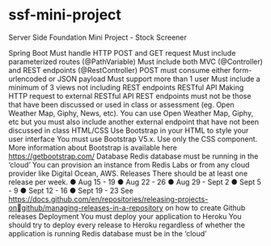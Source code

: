 # ssf-mini-project
Server Side Foundation Mini Project - Stock Screener


Spring Boot
Must handle HTTP POST and GET request
Must include parameterized routes (@PathVariable)
Must include both MVC (@Controller) and REST endpoints
(@RestController)
POST must consume either form-urlencoded or JSON
payload
Must support more than 1 user
Must include a minimum of 3 views not including REST
endpoints
RESTful API
Making HTTP request to external RESTful API
REST endpoints must not be those that have been discussed
or used in class or assessment (eg. Open Weather Map,
Giphy, News, etc).
You can use Open Weather Map, Giphy, etc but you must
also include another external endpoint that have not been
discussed in class
HTML/CSS
Use Bootstrap in your HTML to style your user interface
You must use Bootstrap V5.x. Use only the CSS component.
More information about Bootstrap is available here
https://getbootstrap.com/
Database
Redis database must be running in the ‘cloud’
You can provision an instance from Redis Labs or from any
cloud provider like Digital Ocean, AWS.
Releases
There should be at least one release per week.
● Aug 15 - 19
● Aug 22 - 26
● Aug 29 - Sept 2
● Sept 5 - 9
● Sept 12 - 16
● Sept 19 - 23
See
https://docs.github.com/en/repositories/releasing-projects-ongithub/managing-releases-in-a-repository on how to create
Github releases
Deployment
You must deploy your application to Heroku
You should try to deploy every release to Heroku regardless
of whether the application is running
Redis database must be in the ‘cloud’
